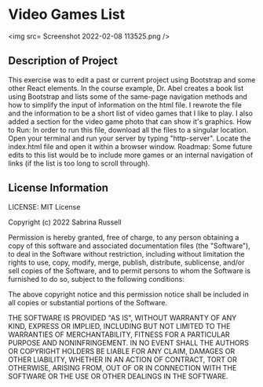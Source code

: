 # Video Games List
<img src= Screenshot 2022-02-08 113525.png />

## Description of Project
This exercise was to edit a past or current project using Bootstrap and some other React elements. In the course example, Dr. Abel creates a book list using Bootstrap and lists some of the same-page navigation methods and how to simplify the input of information on the html file. I rewrote the file and the information to be a short list of video games that I like to play. I also added a section for the video game photo that can show it's graphics. How to Run: In order to run this file, download all the files to a singular location. Open your terminal and run your server by typing "http-server". Locate the index.html file and open it within a browser window. Roadmap: Some future edits to this list would be to include more games or an internal navigation of links (if the list is too long to scroll through).

## License Information
LICENSE: MIT License

Copyright (c) 2022 Sabrina Russell

Permission is hereby granted, free of charge, to any person obtaining a copy
of this software and associated documentation files (the "Software"), to deal
in the Software without restriction, including without limitation the rights
to use, copy, modify, merge, publish, distribute, sublicense, and/or sell
copies of the Software, and to permit persons to whom the Software is
furnished to do so, subject to the following conditions:

The above copyright notice and this permission notice shall be included in all
copies or substantial portions of the Software.

THE SOFTWARE IS PROVIDED "AS IS", WITHOUT WARRANTY OF ANY KIND, EXPRESS OR
IMPLIED, INCLUDING BUT NOT LIMITED TO THE WARRANTIES OF MERCHANTABILITY,
FITNESS FOR A PARTICULAR PURPOSE AND NONINFRINGEMENT. IN NO EVENT SHALL THE
AUTHORS OR COPYRIGHT HOLDERS BE LIABLE FOR ANY CLAIM, DAMAGES OR OTHER
LIABILITY, WHETHER IN AN ACTION OF CONTRACT, TORT OR OTHERWISE, ARISING FROM,
OUT OF OR IN CONNECTION WITH THE SOFTWARE OR THE USE OR OTHER DEALINGS IN THE
SOFTWARE.
